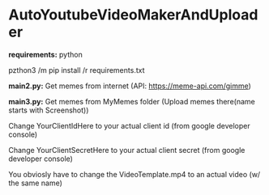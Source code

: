 # AutoYoutubeVideoMakerAndUploader

**requirements:**
python

pzthon3 /m pip install /r requirements.txt

**main2.py:**
Get memes from internet (API: https://meme-api.com/gimme)

**main3.py:**
Get memes from MyMemes folder (Upload memes there(name starts with Screenshot))


Change YourClientIdHere to your actual client id (from google developer console)

Change YourClientSecretHere to your actual client secret (from google developer console)


You obviosly have to change the VideoTemplate.mp4 to an actual video (w/ the same name)
